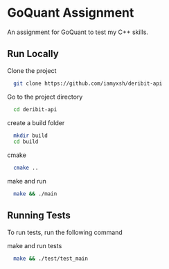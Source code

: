 # GoQuant Assignment

An assignment for GoQuant to test my C++ skills.

## Run Locally

Clone the project

```bash
  git clone https://github.com/iamyxsh/deribit-api
```

Go to the project directory

```bash
  cd deribit-api
```

create a build folder

```bash
  mkdir build
  cd build
```

cmake

```bash
  cmake ..
```

make and run

```bash
  make && ./main
```

## Running Tests

To run tests, run the following command

make and run tests

```bash
  make && ./test/test_main
```
